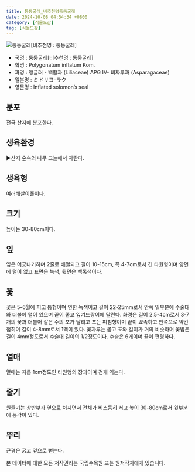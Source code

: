 ```yaml
---
title: 퉁둥굴레_비추천명통둥굴레
date: 2024-10-08 04:54:34 +0800
category: [식물도감]
tag: [식물도감]
---
```




![퉁둥굴레[비추천명 : 통둥굴레]](/fileUpload/plants/basic/Liliaceae/Polygonatum/8810/1_th2.JPG)
- 국명 : 퉁둥굴레[비추천명 : 통둥굴레]
- 학명 : Polygonatum inflatum Kom.
- 과명 : 앵글러 - 백합과 (Liliaceae) APG Ⅳ- 비짜루과 (Asparagaceae)
- 일본명 : ミドリヨ-ラク
- 영문명 : Inflated solomon’s seal


## 분포
전국 산지에 분포한다.
## 생육환경
▶산지 숲속의 나무 그늘에서 자란다.
## 생육형
여러해살이풀이다.
## 크기
높이는 30-80cm이다.
## 잎
잎은 어긋나기하며 2줄로 배열되고 길이 10-15cm, 폭 4-7cm로서 긴 타원형이며 양면에 털이 없고 표면은 녹색, 뒷면은 백록색이다.
## 꽃
꽃은 5-6월에 피고 통형이며 연한 녹색이고 길이 22-25mm로서 안쪽 일부분에 수술대와 더불어 털이 있으며 끝이 좁고 잎겨드랑이에 달린다. 화경은 길이 2.5-4cm로서 3-7개의 꽃과 더불어 같은 수의 포가 달리고 포는 피침형이며 끝이 뾰족하고 안쪽으로 약간 접히며 길이 4-8mm로서 1맥이 있다. 꽃자루는 곧고 포와 길이가 거의 비슷하며 꽃밥은 길이 4mm정도로서 수술대 길이의 1/2정도이다. 수술은 6개이며 끝이 편평하다.
## 열매
열매는 지름 1cm정도인 타원형의 장과이며 검게 익는다.
## 줄기
원줄기는 상반부가 옆으로 처지면서 전체가 비스듬히 서고 높이 30-80cm로서 윗부분에 능각이 있다.
## 뿌리
근경은 굵고 옆으로 뻗는다.






본 데이터에 대한 모든 저작권리는 국립수목원 또는 원저작자에게 있습니다.
